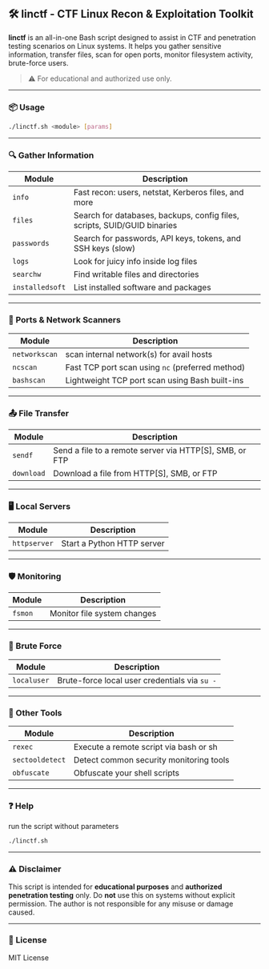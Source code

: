 ## 🛠️ linctf - CTF Linux Recon & Exploitation Toolkit

**linctf** is an all-in-one Bash script designed to assist in CTF and penetration testing scenarios on Linux systems. It helps you gather sensitive information, transfer files, scan for open ports, monitor filesystem activity, brute-force users.

> ⚠️ For educational and authorized use only.

---

### 📦 Usage

```bash
./linctf.sh <module> [params]
```

---

### 🔍 Gather Information

| Module      | Description                                                                 |
|-------------|-----------------------------------------------------------------------------|
| `info`      | Fast recon: users, netstat, Kerberos files, and more                       |
| `files`     | Search for databases, backups, config files, scripts, SUID/GUID binaries   |
| `passwords` | Search for passwords, API keys, tokens, and SSH keys (slow)                |
| `logs`      | Look for juicy info inside log files                                       |
| `searchw`   | Find writable files and directories                                        |
| `installedsoft` | List installed software and packages                                  |

---

### 🔎 Ports & Network Scanners

| Module        | Description                                             |
|---------------|---------------------------------------------------------|
| `networkscan` | scan internal network(s) for avail hosts                |
| `ncscan`      | Fast TCP port scan using `nc` (preferred method)        |
| `bashscan`    | Lightweight TCP port scan using Bash built-ins          |

---

### 📤 File Transfer

| Module     | Description                                                   |
|------------|---------------------------------------------------------------|
| `sendf`    | Send a file to a remote server via HTTP[S], SMB, or FTP       |
| `download` | Download a file from HTTP[S], SMB, or FTP                     |

---

### 🖥️ Local Servers

| Module      | Description                |
|-------------|----------------------------|
| `httpserver`| Start a Python HTTP server |

---

### 🛡️ Monitoring

| Module  | Description                        |
|---------|------------------------------------|
| `fsmon` | Monitor file system changes        |

---

### 🔐 Brute Force

| Module     | Description                                      |
|------------|--------------------------------------------------|
| `localuser`| Brute-force local user credentials via `su -`    |

---

### 🧰 Other Tools

| Module         | Description                                    |
|----------------|------------------------------------------------|
| `rexec`        | Execute a remote script via bash or sh         |
| `sectooldetect`| Detect common security monitoring tools        |
| `obfuscate`    | Obfuscate your shell scripts                   |

---

### ❓ Help
run the script without parameters
```bash
./linctf.sh
```

---

### ⚠️ Disclaimer

This script is intended for **educational purposes** and **authorized penetration testing** only. Do **not** use this on systems without explicit permission. The author is not responsible for any misuse or damage caused.

---

### 📄 License

MIT License
